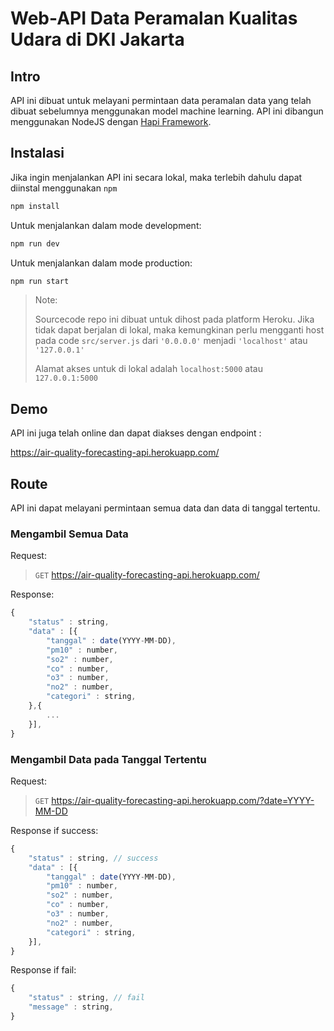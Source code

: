 # Web-API Data Peramalan Kualitas Udara di DKI Jakarta

## Intro
API ini dibuat untuk melayani permintaan data peramalan data yang telah dibuat sebelumnya menggunakan model machine learning. API ini dibangun menggunakan NodeJS dengan [Hapi Framework](https://hapi.dev/).

## Instalasi
Jika ingin menjalankan API ini secara lokal, maka terlebih dahulu dapat diinstal menggunakan `npm`

```sh
npm install
```

Untuk menjalankan dalam mode development:

```sh
npm run dev
```

Untuk menjalankan dalam mode production:

```sh
npm run start
```

> Note:
> 
> Sourcecode repo ini dibuat untuk dihost pada platform Heroku. Jika tidak dapat berjalan di lokal, maka kemungkinan perlu mengganti host pada code `src/server.js` dari `'0.0.0.0'` menjadi `'localhost'` atau `'127.0.0.1'`
> 
> Alamat akses untuk di lokal adalah `localhost:5000` atau `127.0.0.1:5000`

## Demo
API ini juga telah online dan dapat diakses dengan endpoint :

https://air-quality-forecasting-api.herokuapp.com/

## Route
API ini dapat melayani permintaan semua data dan data di tanggal tertentu.

### Mengambil Semua Data

Request:
> `GET` https://air-quality-forecasting-api.herokuapp.com/

Response:

```js
{
    "status" : string,
    "data" : [{
        "tanggal" : date(YYYY-MM-DD),
        "pm10" : number,
        "so2" : number,
        "co" : number,
        "o3" : number,
        "no2" : number,
        "categori" : string,
    },{
        ...
    }],
}
```

### Mengambil Data pada Tanggal Tertentu

Request:
> `GET` https://air-quality-forecasting-api.herokuapp.com/?date=YYYY-MM-DD

Response if success:

```js
{
    "status" : string, // success
    "data" : [{
        "tanggal" : date(YYYY-MM-DD),
        "pm10" : number,
        "so2" : number,
        "co" : number,
        "o3" : number,
        "no2" : number,
        "categori" : string,
    }],
}
```

Response if fail:
```js
{
    "status" : string, // fail
    "message" : string,
}
```
